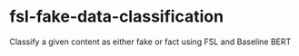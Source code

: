 # fsl-fake-data-classification
Classify a given content as either fake or fact using FSL and Baseline BERT
